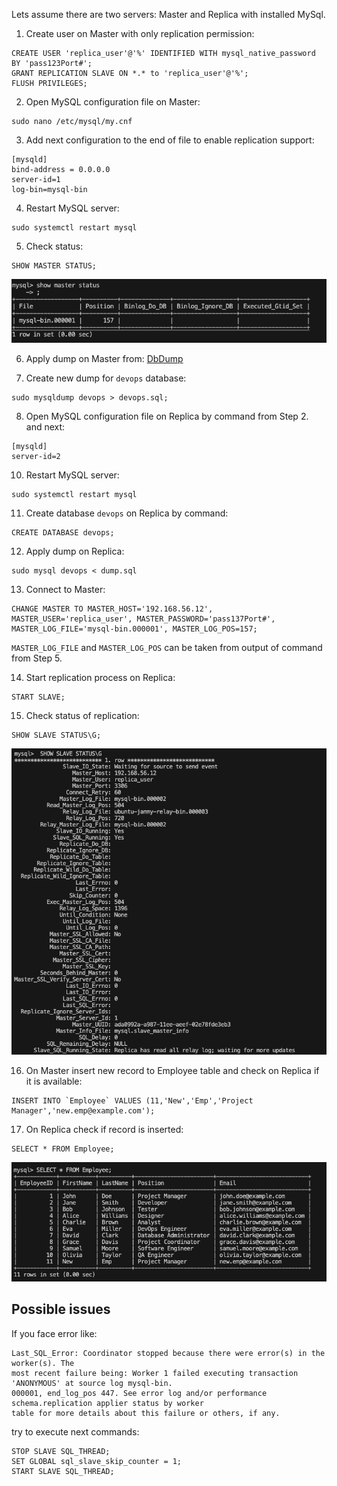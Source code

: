 Lets assume there are two servers: Master and Replica with installed MySql.

1. Create user on Master with only replication permission:
```
CREATE USER 'replica_user'@'%' IDENTIFIED WITH mysql_native_password BY 'pass123Port#';
GRANT REPLICATION SLAVE ON *.* to 'replica_user'@'%';
FLUSH PRIVILEGES;
```

2. Open MySQL configuration file on Master:
```
sudo nano /etc/mysql/my.cnf
```

3. Add next configuration to the end of file to enable replication support:
```
[mysqld]
bind-address = 0.0.0.0
server-id=1
log-bin=mysql-bin
```

4. Restart MySQL server:
```
sudo systemctl restart mysql
```

5. Check status:
```
SHOW MASTER STATUS;
```
![CheckMasterStatus](https://github.com/Bodiok007/DevOps/blob/develop/Replication/Screenshots/CheckMasterStatus.png?raw=true)

6. Apply dump on Master from: [DbDump](https://github.com/Bodiok007/DevOps/blob/develop/MySQLDump/MySQLDump%20Ver%208.0.35-0ubuntu0.22.04.1%20for%20Linux%20on%20x86_64%20((Ubuntu)).sql)

7. Create new dump for `devops` database:
```
sudo mysqldump devops > devops.sql;
```

8. Open MySQL configuration file on Replica by command from Step 2. and next: 
```
[mysqld]
server-id=2
```

10. Restart MySQL server:
```
sudo systemctl restart mysql
```

11. Create database `devops` on Replica by command:
```
CREATE DATABASE devops;
```

12. Apply dump on Replica:
```
sudo mysql devops < dump.sql
```

13. Connect to Master:
```
CHANGE MASTER TO MASTER_HOST='192.168.56.12', MASTER_USER='replica_user', MASTER_PASSWORD='pass137Port#', MASTER_LOG_FILE='mysql-bin.000001', MASTER_LOG_POS=157;
```

`MASTER_LOG_FILE` and `MASTER_LOG_POS` can be taken from output of command from Step 5.

14. Start replication process on Replica:
```
START SLAVE;
```

15. Check status of replication:
```
SHOW SLAVE STATUS\G;
```
![ReplicaStatus](https://github.com/Bodiok007/DevOps/blob/develop/Replication/Screenshots/ReplicaStatus.png?raw=true)

16. On Master insert new record to Employee table and check on Replica if it is available:
```
INSERT INTO `Employee` VALUES (11,'New','Emp','Project Manager','new.emp@example.com');
```

17. On Replica check if record is inserted:
```
SELECT * FROM Employee;
```
![ReplicaRecord](https://github.com/Bodiok007/DevOps/blob/develop/Replication/Screenshots/ReplicaRecord.png?raw=true)

## Possible issues

If you face error like:
```
Last_SQL_Error: Coordinator stopped because there were error(s) in the worker(s). The
most recent failure being: Worker 1 failed executing transaction 'ANONYMOUS' at source log mysql-bin.
000001, end_log_pos 447. See error log and/or performance schema.replication applier status by worker
table for more details about this failure or others, if any.
```

try to execute next commands:
```
STOP SLAVE SQL_THREAD;
SET GLOBAL sql_slave_skip_counter = 1;
START SLAVE SQL_THREAD;
```

